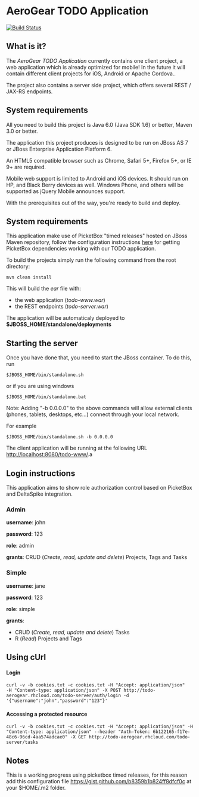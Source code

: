 AeroGear TODO Application
=========================
[![Build Status](https://travis-ci.org/aerogear/TODO.png)](https://travis-ci.org/aerogear/TODO)

What is it?
-----------

The _AeroGear TODO Application_ currently contains one client project, a web application which is already optimized for mobile! In the future it will contain different client projects for iOS, Android or Apache Cordova..

The project also contains a server side project, which offers several REST / JAX-RS endpoints.

System requirements
-------------------

All you need to build this project is Java 6.0 (Java SDK 1.6) or better, Maven
3.0 or better.

The application this project produces is designed to be run on JBoss AS 7 or JBoss Enterprise Application Platform 6.

An HTML5 compatible browser such as Chrome, Safari 5+, Firefox 5+, or IE 9+ are
required. 

Mobile web support is limited to Android and iOS devices.  It should run on HP,
and Black Berry devices as well.  Windows Phone, and others will be supported as 
jQuery Mobile announces support.
 
With the prerequisites out of the way, you're ready to build and deploy.

System requirements
-------------------

This application make use of PicketBox "timed releases" hosted on JBoss Maven repository, follow the configuration instructions [here](https://community.jboss.org/wiki/MavenSettings) for getting PicketBox dependencies working with our TODO application.

To build the projects simply run the following command from the root directory:

    mvn clean install

This will build the _ear_ file with:
- the web application (_todo-www.war_)
- the REST endpoints (_todo-server.war_)

The application will be automaticaly deployed to **$JBOSS_HOME/standalone/deployments**

Starting the server
-------------------------

Once you have done that, you need to start the JBoss container. To do this, run
  
    $JBOSS_HOME/bin/standalone.sh
  
or if you are using windows
 
    $JBOSS_HOME/bin/standalone.bat
    
Note: Adding "-b 0.0.0.0" to the above commands will allow external clients (phones, tablets, 
desktops, etc...) connect through your local network.
      
For example

    $JBOSS_HOME/bin/standalone.sh -b 0.0.0.0 

The client application will be running at the following URL <http://localhost:8080/todo-www/>.a

Login instructions
------------------

This application aims to show role authorization control based on PicketBox and DeltaSpike integration.

### Admin

**username**: john

**password**: 123

**role**: admin

**grants**: CRUD (*Create, read, update and delete*) Projects, Tags and Tasks

### Simple

**username**: jane

**password**: 123

**role**: simple

**grants**: 

* CRUD (*Create, read, update and delete*) Tasks
* R (*Read*)  Projects and Tags

Using cUrl
------------------

#### Login

    curl -v -b cookies.txt -c cookies.txt -H "Accept: application/json"     -H "Content-type: application/json" -X POST http://todo-aerogear.rhcloud.com/todo-server/auth/login -d '{"username":"john","password":"123"}'


#### Accessing a protected resource

    curl -v -b cookies.txt -c cookies.txt -H "Accept: application/json" -H "Content-type: application/json" --header "Auth-Token: 6b122165-f17e-48c6-96cd-4aa574adcae0" -X GET http://todo-aerogear.rhcloud.com/todo-server/tasks


Notes
------

This is a working progress using picketbox timed releases, for this reason add this configuration file https://gist.github.com/b8359b1b824ff8dfcf0c at your $HOME/.m2 folder. 
